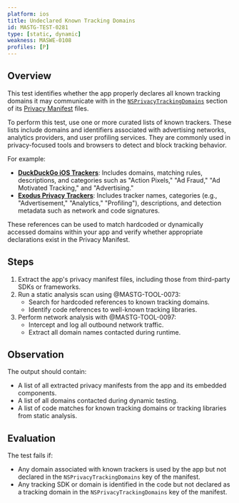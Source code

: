 ```yaml
---
platform: ios
title: Undeclared Known Tracking Domains
id: MASTG-TEST-0281
type: [static, dynamic]
weakness: MASWE-0108
profiles: [P]
---
```


## Overview

This test identifies whether the app properly declares all known tracking domains it may communicate with in the [`NSPrivacyTrackingDomains`](https://developer.apple.com/documentation/bundleresources/app-privacy-configuration/nsprivacytrackingdomains) section of its [Privacy Manifest](https://developer.apple.com/documentation/bundleresources/privacy_manifest_files) files.

To perform this test, use one or more curated lists of known trackers. These lists include domains and identifiers associated with advertising networks, analytics providers, and user profiling services. They are commonly used in privacy-focused tools and browsers to detect and block tracking behavior.

For example:

- **[DuckDuckGo iOS Trackers](https://github.com/duckduckgo/tracker-blocklists/blob/main/web/v5/ios-tds.json)**: Includes domains, matching rules, descriptions, and categories such as "Action Pixels," "Ad Fraud," "Ad Motivated Tracking," and "Advertising."
- **[Exodus Privacy Trackers](https://reports.exodus-privacy.eu.org/en/trackers/)**: Includes tracker names, categories (e.g., "Advertisement," "Analytics," "Profiling"), descriptions, and detection metadata such as network and code signatures.

These references can be used to match hardcoded or dynamically accessed domains within your app and verify whether appropriate declarations exist in the Privacy Manifest.

## Steps

1. Extract the app's privacy manifest files, including those from third-party SDKs or frameworks.
2. Run a static analysis scan using @MASTG-TOOL-0073:
    - Search for hardcoded references to known tracking domains.
    - Identify code references to well-known tracking libraries.
3. Perform network analysis with @MASTG-TOOL-0097:
    - Intercept and log all outbound network traffic.
    - Extract all domain names contacted during runtime.

## Observation

The output should contain:

- A list of all extracted privacy manifests from the app and its embedded components.
- A list of all domains contacted during dynamic testing.
- A list of code matches for known tracking domains or tracking libraries from static analysis.

## Evaluation

The test fails if:

- Any domain associated with known trackers is used by the app but not declared in the `NSPrivacyTrackingDomains` key of the manifest.
- Any tracking SDK or domain is identified in the code but not declared as a tracking domain in the `NSPrivacyTrackingDomains` key of the manifest.
